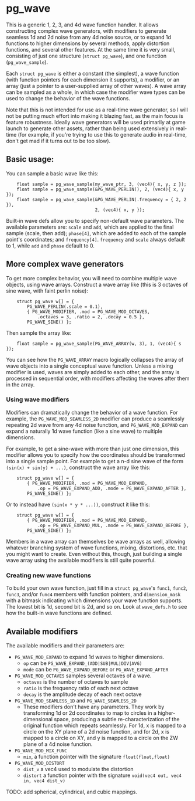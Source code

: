 # pg\_wave

This is a generic 1, 2, 3, and 4d wave function handler.
It allows constructing complex wave generators, with modifiers to generate
seamless 1d and 2d noise from any 4d noise source, or to expand 1d functions
to higher dimensions by several methods, apply distortion functions, and
several other features. At the same time it is very small, consisting of
just one structure (`struct pg_wave`), and one function (`pg_wave_sample`).

Each `struct pg_wave` is either a constant (the simplest), a wave function
(with function pointers for each dimension it supports), a modifier, or
an array (just a pointer to a user-supplied array of other waves).
A wave array can be sampled as a whole, in which case the modifier wave
types can be used to change the behavior of the wave functions.

Note that this is not intended for use as a real-time wave generator, so
I will not be putting much effort into making it blazing fast, as the
main focus is feature robustness. Ideally wave generators will be used
primarily at game launch to generate other assets, rather than being used
extensively in real-time (for example, if you're trying to use this to
generate audio in real-time, don't get mad if it turns out to be too slow).

## Basic usage:
You can sample a basic wave like this:
```
    float sample = pg_wave_sample(my_wave_ptr, 3, (vec4){ x, y, z });
    float sample = pg_wave_sample(&PG_WAVE_PERLIN(), 2, (vec4){ x, y });
    float sample = pg_wave_sample(&PG_WAVE_PERLIN(.frequency = { 2, 2 }),
                                  2, (vec4){ x, y });
```

Built-in wave defs allow you to specify non-default wave parameters.
The available parameters are: `scale` and `add`, which are applied to the final
sample (scale, then add); `phase[4]`, which are added to each of the sample
point's coordinates; and `frequency[4]`. `frequency` and `scale` always default
to 1, while `add` and `phase` default to 0.

## More complex wave generators
To get more complex behavior, you will need to combine multiple wave
objects, using wave arrays.  Construct a wave array like (this is 3 octaves
of sine wave, with faint perlin noise):
```
    struct pg_wave w[] = {
        PG_WAVE_PERLIN(.scale = 0.1),
        { PG_WAVE_MODIFIER, .mod = PG_WAVE_MOD_OCTAVES,
            .octaves = 3, .ratio = 2, .decay = 0.5 },
        PG_WAVE_SINE() };
```

Then sample the array like:
```
    float sample = pg_wave_sample(PG_WAVE_ARRAY(w, 3), 1, (vec4){ s });
```

You can see how the `PG_WAVE_ARRAY` macro logically collapses the array of
wave objects into a single conceptual wave function. Unless a mixing modifier
is used, waves are simply added to each other, and the array is processed in
sequential order, with modifiers affecting the waves after them in the array.

### Using wave modifiers
Modifiers can dramatically change the behavior of a wave function. For example,
the `PG_WAVE_MOD_SEAMLESS_2D` modifier can produce a seamlessly repeating 2d
wave from any 4d noise function, and `PG_WAVE_MOD_EXPAND` can expand a naturally
1d wave function (like a sine wave) to multiple dimensions.

For example, to get a sine-wave with more than just one dimension, this
modifier allows you to specify how the coordinates should be transformed into a
single sample point. For example to get a n-d sine wave of the form
`(sin(x) + sin(y) + ...)`, construct the wave array like this:
```
    struct pg_wave w[] = {
        { PG_WAVE_MODIFIER, .mod = PG_WAVE_MOD_EXPAND,
            .op = PG_WAVE_EXPAND_ADD, .mode = PG_WAVE_EXPAND_AFTER },
        PG_WAVE_SINE() };
```

Or to instead have `(sin(x * y * ...))`, construct it like this:
```
    struct pg_wave w[] = {
        { PG_WAVE_MODIFIER, .mod = PG_WAVE_MOD_EXPAND,
            .op = PG_WAVE_EXPAND_MUL, .mode = PG_WAVE_EXPAND_BEFORE },
        PG_WAVE_SINE() };
```

Members in a wave array can themselves be wave arrays as well, allowing
whatever branching system of wave functions, mixing, distortions, etc.
that you might want to create. Even without this, though, just building
a single wave array using the available modifiers is still quite powerful.

### Creating new wave functions

To build your own wave function, just fill in a `struct pg_wave`'s
`func1`, `func2`, `func3`, and/or `func4` members with function pointers,
and `dimension_mask` with a bitmask indicating which dimensions your wave
function supports. The lowest bit is 1d, second bit is 2d, and so on. Look at
`wave_defs.h` to see how the built-in wave functions are defined.

## Available modifiers
The available modifiers and their parameters are:
* `PG_WAVE_MOD_EXPAND` to expand 1d waves to higher dimensions.
    * `op` can be `PG_WAVE_EXPAND_(ADD|SUB|MUL|DIV|AVG)`
    * `mode` can be `PG_WAVE_EXPAND_BEFORE` or `PG_WAVE_EXPAND_AFTER`
* `PG_WAVE_MOD_OCTAVES` samples several octaves of a wave.
    * `octaves` is the number of octaves to sample
    * `ratio` is the frequency ratio of each next octave
    * `decay` is the amplitude decay of each next octave
* `PG_WAVE_MOD_SEAMLESS_1D` and `PG_WAVE_SEAMLESS_2D`
    * These modifiers don't have any parameters. They work by transforming
        1d or 2d coordinates to map to circles in a higher-dimensional space,
        producing a subtle re-characterization of the original function which
        repeats seamlessly. For 1d, x is mapped to a circle on the XY plane of
        a 2d noise function, and for 2d, x is mapped to a circle on XY, and
        y is mapped to a circle on the ZW plane of a 4d noise function.
* `PG_WAVE_MOD_MIX_FUNC`
    * `mix`, a function pointer with the signature `float(float,float)`
* `PG_WAVE_MOD_DISTORT`
    * `dist_v` a vec4 used to modulate the distortion
    * `distort` a function pointer with the signature
        `void(vec4 out, vec4 in, vec4 dist_v)`

TODO: add spherical, cylindrical, and cubic mappings.

